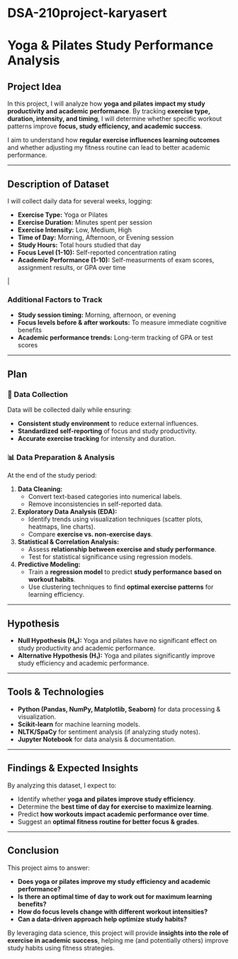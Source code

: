 # DSA-210project-karyasert
# Yoga & Pilates Study Performance Analysis

## **Project Idea**
In this project, I will analyze how **yoga and pilates impact my study productivity and academic performance**. By tracking **exercise type, duration, intensity, and timing**, I will determine whether specific workout patterns improve **focus, study efficiency, and academic success**. 

I aim to understand how **regular exercise influences learning outcomes** and whether adjusting my fitness routine can lead to better academic performance. 

---

## **Description of Dataset**
I will collect daily data for several weeks, logging:

- **Exercise Type:** Yoga or Pilates
- **Exercise Duration:** Minutes spent per session
- **Exercise Intensity:** Low, Medium, High
- **Time of Day:** Morning, Afternoon, or Evening session
- **Study Hours:** Total hours studied that day
- **Focus Level (1-10):** Self-reported concentration rating
- **Academic Performance (1-10):** Self-measurments of exam scores, assignment results, or GPA over time

|

### **Additional Factors to Track**
- **Study session timing:** Morning, afternoon, or evening
- **Focus levels before & after workouts:** To measure immediate cognitive benefits
- **Academic performance trends:** Long-term tracking of GPA or test scores

---

## **Plan**
### **📌 Data Collection**
Data will be collected daily while ensuring:
- **Consistent study environment** to reduce external influences.
- **Standardized self-reporting** of focus and study productivity.
- **Accurate exercise tracking** for intensity and duration.

### **📊 Data Preparation & Analysis**
At the end of the study period:
1. **Data Cleaning:**
   - Convert text-based categories into numerical labels.
   - Remove inconsistencies in self-reported data.
2. **Exploratory Data Analysis (EDA):**
   - Identify trends using visualization techniques (scatter plots, heatmaps, line charts).
   - Compare **exercise vs. non-exercise days**.
3. **Statistical & Correlation Analysis:**
   - Assess **relationship between exercise and study performance**.
   - Test for statistical significance using regression models.
4. **Predictive Modeling:**
   - Train a **regression model** to predict **study performance based on workout habits**.
   - Use clustering techniques to find **optimal exercise patterns** for learning efficiency.

---

## **Hypothesis**
- **Null Hypothesis (H₀):** Yoga and pilates have no significant effect on study productivity and academic performance.
- **Alternative Hypothesis (H₁):** Yoga and pilates significantly improve study efficiency and academic performance.

---

## **Tools & Technologies**
- **Python (Pandas, NumPy, Matplotlib, Seaborn)** for data processing & visualization.
- **Scikit-learn** for machine learning models.
- **NLTK/SpaCy** for sentiment analysis (if analyzing study notes).
- **Jupyter Notebook** for data analysis & documentation.

---

## **Findings & Expected Insights**
By analyzing this dataset, I expect to:
- Identify whether **yoga and pilates improve study efficiency**.
- Determine the **best time of day for exercise to maximize learning**.
- Predict **how workouts impact academic performance over time**.
- Suggest an **optimal fitness routine for better focus & grades**.

---



## **Conclusion**
This project aims to answer:
- **Does yoga or pilates improve my study efficiency and academic performance?**
- **Is there an optimal time of day to work out for maximum learning benefits?**
- **How do focus levels change with different workout intensities?**
- **Can a data-driven approach help optimize study habits?**

By leveraging data science, this project will provide **insights into the role of exercise in academic success**, helping me (and potentially others) improve study habits using fitness strategies.


